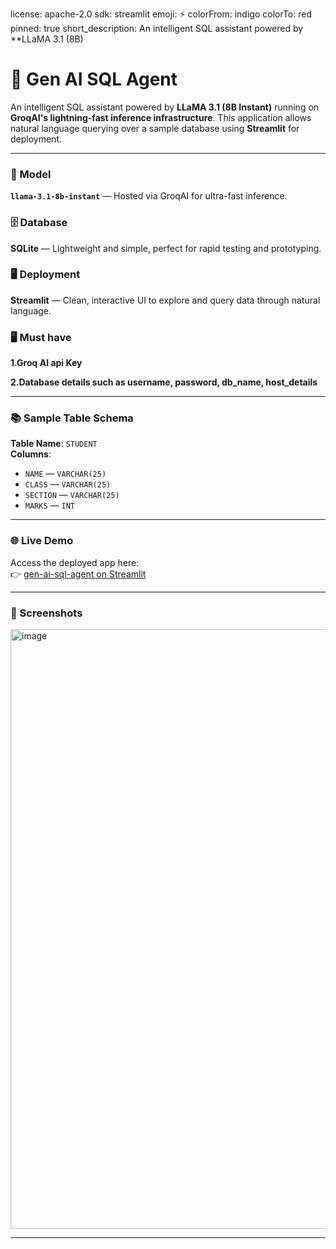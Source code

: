 license: apache-2.0
sdk: streamlit
emoji: ⚡
colorFrom: indigo
colorTo: red
pinned: true
short_description: An intelligent SQL assistant powered by **LLaMA 3.1 (8B)

# 🚀 Gen AI SQL Agent

An intelligent SQL assistant powered by **LLaMA 3.1 (8B Instant)** running on **GroqAI's lightning-fast inference infrastructure**. This application allows natural language querying over a sample database using **Streamlit** for deployment.

---

### 🧠 Model  
**`llama-3.1-8b-instant`** — Hosted via GroqAI for ultra-fast inference.

### 🗄️ Database  
**SQLite** — Lightweight and simple, perfect for rapid testing and prototyping.

### 🖥️ Deployment  
**Streamlit** — Clean, interactive UI to explore and query data through natural language.

### 🖥️ Must have
**1.Groq AI api Key**

**2.Database details such as username, password, db_name, host_details**

---

### 📚 Sample Table Schema  
**Table Name**: `STUDENT`  
**Columns**:
- `NAME` — `VARCHAR(25)`
- `CLASS` — `VARCHAR(25)`
- `SECTION` — `VARCHAR(25)`
- `MARKS` — `INT`

---

### 🌐 Live Demo  
Access the deployed app here:  
👉 [gen-ai-sql-agent on Streamlit](https://gen-ai-sql-agent-mszwykeuysrk7vgqnffkkv.streamlit.app/)

---

### 📸 Screenshots  
<img width="959" alt="image" src="https://github.com/user-attachments/assets/d10d40a8-b51d-4156-bfdd-322620a355f9" />

---


